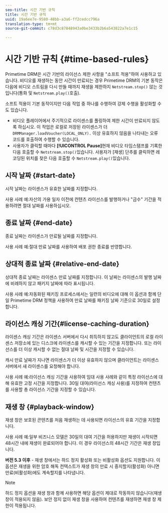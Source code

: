 ```yaml
---
seo-title: 시간 기반 규칙
title: 시간 기반 규칙
uuid: 19a6ee7e-9580-48bb-a3a6-ff2cedcc796a
translation-type: tm+mt
source-git-commit: c78d3c87848943a0be3433b2b6a543822a7e1c15

---
```



# 시간 기반 규칙 {#time-based-rules}

Primetime DRM은 시간 기반의 라이선스 제한 사항을 &quot;소프트 적용&quot;하여 사용하고 있습니다. 비디오를 재생하는 동안 시간이 만료되는 경우 Primetime DRM의 기본 동작은 다음에 비디오 스트림을 다시 만들 때까지 재생을 제한하지 `Netstream.stop()` 않는 것입니다(통화 및 `Netstream.play()`호출).

소프트 적용이 기본 동작이지만 다음 작업 중 하나를 수행하여 강제 수행을 활성화할 수도 있습니다.

* 비디오 플레이어에서 주기적으로 라이센스를 폴링하여 제한 시간이 만료되지 않도록 하십시오. 이 작업은 로컬로 저장된 라이센스가 더 `DRMManager.loadVoucher(LOCAL_ONLY).` 이상 유효하지 않음을 나타내는 오류 코드를 호출하여 수행할 수 있습니다.
* 사용자가 클릭할 때마다 **[!UICONTROL Pause]**&#x200B;현재 비디오 타임스탬프를 기록한 다음 호출할 수 `Netstream.stop()`있습니다. 사용자가 [재생] 단추를 클릭하면 레코딩된 위치를 찾은 다음 호출할 수 `Netstream.play()`있습니다.

## 시작 날짜 {#start-date}

시작 날짜는 라이센스가 유효한 날짜를 지정합니다.

사용 사례 예:자산의 가용 일자 이전에 컨텐츠 라이선스를 발행하거나 &quot;금수&quot; 기간을 적용하려면 절대 날짜를 사용하십시오.

## 종료 날짜 {#end-date}

종료 날짜는 라이센스가 만료될 날짜를 지정합니다.

사용 사례 예:절대 만료 날짜를 사용하여 배포 권한 종료를 반영합니다.

## 상대적 종료 날짜 {#relative-end-date}

상대적 종료 날짜는 라이센스 만료 날짜를 지정합니다. 이 날짜는 라이센스의 발행 날짜에 비례하지 않고 패키지 날짜에 따라 표시됩니다.

사용 사례 예:자동화된 패키징 프로세스에서는 일련의 비디오에 대해 이 옵션과 함께 단일 Primetime DRM 정책을 사용하여 만료 날짜를 패키징 날짜 기준으로 30일로 설정합니다.

## 라이선스 캐싱 기간{#license-caching-duration}

라이센스 캐싱 기간은 라이센스 서버에서 다시 취득하지 않고도 클라이언트의 로컬 라이센스 저장소에 있는 디스크에 라이센스를 캐시할 수 있는 기간을 지정합니다. 또는 라이선스를 더 이상 캐시할 수 없는 절대 날짜 및 시간을 지정할 수 있습니다.

캐시 만료 날짜가 지나면 라이센스가 더 이상 유효하지 않으며 클라이언트는 라이센스 서버에서 새 라이센스를 요청해야 합니다.

사용 사례 예:라이선스 캐싱 기간을 사용하여 임대 사용 사례와 같이 특정 라이선스에 대해 유효한 고정 시간을 지정합니다. 30일 대여(라이선스 캐싱 사용)를 지정하여 컨텐츠를 사용할 총 라이선스 기간을 지정할 수 있습니다.

## 재생 창 {#playback-window}

재생 창은 보호된 콘텐츠를 처음 재생하는 데 사용되면 라이선스의 유효 기간을 지정합니다.

사용 사례 예:일부 비즈니스 모델은 30일의 대여 기간을 허용하지만 재생이 시작되면 48시간 내에 재생이 완료되어야 합니다. 이 경우 라이선스의 48시간 기간은 재생 창입니다.

**버전 5.3 이후** - 재생 창에서는 하드 정지 활성화 또는 비활성화 옵션도 지원합니다. 이 옵션은 재생을 위한 암호 해독 컨텍스트가 재생 창의 만료 시 중지할지(활성화) 아니면 만료(비활성화)에도 계속할지를 나타냅니다.

>[!NOTE]
>
>하드 정지 옵션을 재생 창과 함께 사용하면 해당 옵션이 제대로 작동하지 않습니다(재생 창이 적용되지 않음). 보안 정지 없이 재생 창을 사용하여 컨텐츠를 재생하면 재생 창 제한이 적용됩니다.